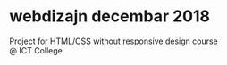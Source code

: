 # webdizajn decembar 2018
Project for HTML/CSS without responsive design course
</br>
@ ICT College
